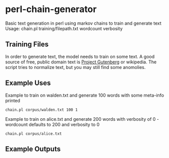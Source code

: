 # perl-chain-generator

Basic text generation in perl using markov chains to train and generate text
Usage: chain.pl training/filepath.txt wordcount verbosity

## Training Files
In order to generate text, the model needs to train on some text. A good source of free, public domain text is [Project Gutenberg](https://www.gutenberg.org/) or wikipedia. The script tries to normalize text, but you may still find some anomolies. 

## Example Uses

Example to train on walden.txt and generate 100 words with some meta-info printed 

```
chain.pl corpus/walden.txt 100 1
``` 

Example to train on alice.txt and generate 200 words with verbosity of 0 - wordcount defaults to 200 and verbosity to 0

```
chain.pl corpus/alice.txt
``` 

## Example Outputs

